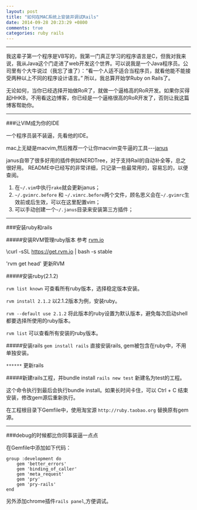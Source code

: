 ```yaml
---
layout: post
title: "如何在MAC系统上安装并调试Rails"
date: 2014-09-28 20:23:29 +0800
comments: true
categories: ruby rails
---
```


------------------

我这辈子第一个程序是VB写的，我第一门真正学习的程序语言是C，但我对我来说，我从Java这个门走进了web开发这个世界。可以说我是一个Java程序员。公司里有个大牛说过（我忘了谁了）：“看一个人适不适合当程序员，就看他能不能接受两种以上不同的程序设计语言。” 所以，我总算开始学Ruby on Rails了。

无论如何，当你已经选择开始做RoR了，就做一个逼格高的RoR开发。如果你买得起HHKB，不用看这边博客，你已经是一个逼格很高的RoR开发了，否则让我这篇博客帮助你。

-------------------

###让VIM成为你的IDE

一个程序员装不装逼，先看他的IDE。

mac上无疑是macvim,然后推荐一个让你macvim变牛逼的工具---[janus]()

janus自带了很多好用的插件例如NERDTree，对于支持Rail的自动补全等，总之很好用。
README中已经写的非常详细，只记录一些最常用的，容易忘的，以便查阅。

1. 在`~/.vim`中执行`rake`就会更新janus；
2. `~/.gvimrc.before` 和 `~/.vimrc.before`两个文件，顾名思义会在`~/.gvimrc`生效前或后生效，可以在这里配置vim；
3. 可以手动创建一个`~/.janus`目录来安装第三方插件；

-------------------

###安装ruby和rails

#####安装RVM管理ruby版本  参考 [rvm.io](http://rvm.io)

\curl -sSL https://get.rvm.io | bash -s stable

'rvm get head'    更新RVM

#####安装ruby(2.1.2)

`rvm list known`    可查看所有ruby版本，选择稳定版本安装。

`rvm install 2.1.2`    以2.1.2版本为例，安装ruby。

`rvm --default use 2.1.2`    将此版本的ruby设置为默认版本，避免每次启动shell都要选择所使用的ruby版本。

`rvm list`    可以查看所有安装的ruby版本。

#####安装rails
`gem install rails`    直接安装rails, gem被包含在ruby中，不用单独安装。

`******`   更新rails

#####新建rails工程，并bundle install
`rails new test`    新建名为test的工程。

这个命令执行到最后会执行bundle install。如果长时间卡住，可以 Ctrl + C 结束安装，修改gem源后重新执行。

在工程根目录下Gemfile中，使用淘宝源 `http://ruby.taobao.org` 替换原有gem源。

---------------------------
###debug的时候都比你同事装逼一点点

在Gemfile中添加如下代码：

	group :development do
    	gem 'better_errors'
		gem 'binding_of_caller'
    	gem 'meta_request'
    	gem 'pry'
    	gem 'pry-rails'
	end

另外添加chrome插件`rails panel`,方便调试。